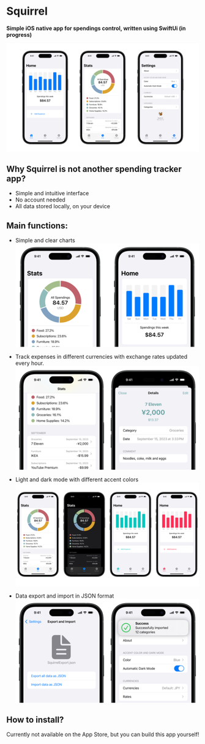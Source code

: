 # Squirrel

**Simple iOS native app for spendings control, written using SwiftUi (in progress)**

![Images](README/Screenshots/Header.png)

## Why Squirrel is not another spending tracker app?
- Simple and intuitive interface
- No account needed
- All data stored locally, on your device

## Main functions:
- Simple and clear charts
![Charts](README/Screenshots/Charts.png)

- Track expenses in different currencies with exchange rates updated every hour.
![Spendings](README/Screenshots/Currencies.png)

- Light and dark mode with different accent colors
![Themes](README/Screenshots/Themes.png)

- Data export and import in JSON format
![Export](README/Screenshots/Export.png)

## How to install?
Currently not available on the App Store, but you can build this app yourself!

